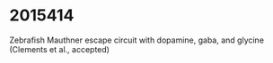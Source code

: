 # 2015414
Zebrafish Mauthner escape circuit with dopamine, gaba, and glycine (Clements et al., accepted)
